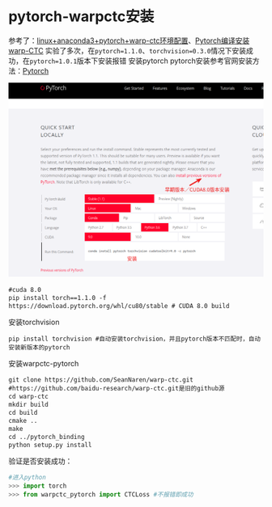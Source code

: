 # pytorch-warpctc安装
参考了：[linux+anaconda3+pytorch+warp-ctc环境配置](https://blog.csdn.net/Before_sunshine/article/details/85677675)、[Pytorch编译安装warp-CTC](https://blog.csdn.net/zzc15806/article/details/83999668)
实验了多次，在`pytorch=1.1.0`、`torchvision=0.3.0`情况下安装成功，在`pytorch=1.0.1`版本下安装报错
安装pytorch
pytorch安装参考官网安装方法：[Pytorch](https://pytorch.org/)

![Pytorch](../.gitbook/assets/选区_006.png)

```shell
#cuda 8.0
pip install torch==1.1.0 -f https://download.pytorch.org/whl/cu80/stable # CUDA 8.0 build
```
安装torchvision
```shell
pip install torchvision #自动安装torchvision，并且pytorch版本不匹配时，自动安装新版本的pytorch
```
安装warpctc-pytorch
```shell
git clone https://github.com/SeanNaren/warp-ctc.git #https://github.com/baidu-research/warp-ctc.git是旧的github源
cd warp-ctc
mkdir build
cd build
cmake ..
make
cd ../pytorch_binding
python setup.py install
```
验证是否安装成功：
```python
#进入python
>>> import torch
>>> from warpctc_pytorch import CTCLoss #不报错即成功
```

